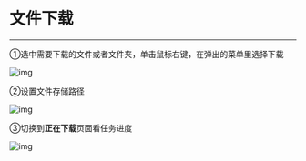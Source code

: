 # 文件下载

---

①选中需要下载的文件或者文件夹，单击鼠标右键，在弹出的菜单里选择下载

![img](http://yanxuan.nosdn.127.net/c4791387e46b0a291e0c32639de98a7a.png)

②设置文件存储路径

![img](http://yanxuan.nosdn.127.net/936fc2f97377d550c7d9e8cc289d998f.png)

③切换到**正在下载**页面看任务进度

![img](http://yanxuan.nosdn.127.net/a1bde00a884738ae6b961320441508bd.png)